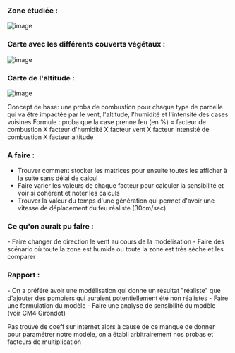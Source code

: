 <h3>Zone étudiée :</h3>

![image](https://user-images.githubusercontent.com/92827382/202258412-4162d9cf-3c47-4ca9-9695-1b0af9f15dae.png)

<h3> Carte avec les différents couverts végétaux :</h3>

![image](https://user-images.githubusercontent.com/92827382/202259317-9d922d98-4919-4bdc-b853-e56450142215.png)


<h3> Carte de l'altitude :</h3>

![image](https://user-images.githubusercontent.com/92827382/199605937-7257bc75-9346-4843-9913-4ddb1235babe.png)


Concept de base: une proba de combustion pour chaque type de parcelle qui va être impactée par le vent, l'altitude, l'humidité et l'intensité des cases voisines
Formule : proba que la case prenne feu (en %) = facteur de combustion X facteur d'humidité X facteur vent X facteur intensité de combustion X facteur altitude

<h3> A faire : </h3>

- Trouver comment stocker les matrices pour ensuite toutes les afficher à la suite sans délai de calcul
- Faire varier les valeurs de chaque facteur pour calculer la sensibilité et voir si cohérent et noter les calculs
- Trouver la valeur du temps d'une génération qui permet d'avoir une vitesse de déplacement du feu réaliste (30cm/sec)


<h3> Ce qu'on aurait pu faire : </h3>
- Faire changer de direction le vent au cours de la modélisation
- Faire des scénario où toute la zone est humide ou toute la zone est très sèche et les comparer

<h3>Rapport : </h3> 
- On a préféré avoir une modélisation qui donne un résultat "réaliste" que d'ajouter des pompiers qui auraient potentiellement été non réalistes 
- Faire une formulation du modèle
- Faire une analyse de sensibilité du modèle (voir CM4 Girondot)

Pas trouvé de coeff sur internet alors à cause de ce manque de donner pour paramétrer notre modèle, on a établi arbitrairement nos probas et facteurs de multiplication
